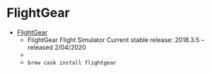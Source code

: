 # FlightGear
- [FlightGear](https://www.flightgear.org/)
  -  FlightGear Flight Simulator Current stable release: 2018.3.5 – released 2/04/2020
  - 
  - `brew cask install flightgear`
